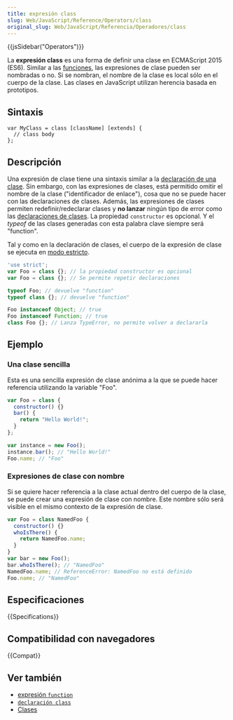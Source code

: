 ```yaml
---
title: expresión class
slug: Web/JavaScript/Reference/Operators/class
original_slug: Web/JavaScript/Referencia/Operadores/class
---
```


{{jsSidebar("Operators")}}

La **expresión class** es una forma de definir una clase en ECMAScript 2015 (ES6). Similar a las [funciones](/es/docs/Web/JavaScript/Referencia/Operadores/function), las expresiones de clase pueden ser nombradas o no. Si se nombran, el nombre de la clase es local sólo en el cuerpo de la clase. Las clases en JavaScript utilizan herencia basada en prototipos.

## Sintaxis

```
var MyClass = class [className] [extends] {
  // class body
};
```

## Descripción

Una expresión de clase tiene una sintaxis similar a la [declaración de una clase](/es/docs/Web/JavaScript/Referencia/Sentencias/class). Sin embargo, con las expresiones de clases, está permitido omitir el nombre de la clase ("identificador de enlace"), cosa que no se puede hacer con las declaraciones de clases. Además, las expresiones de clases permiten redefinir/redeclarar clases y **no lanzar** ningún tipo de error como las [declaraciones de clases](/es/docs/Web/JavaScript/Referencia/Sentencias/class). La propiedad `constructor` es opcional. Y el _typeof_ de las clases generadas con esta palabra clave siempre será "function".

Tal y como en la declaración de clases, el cuerpo de la expresión de clase se ejecuta en [modo estricto](/es/docs/Web/JavaScript/Referencia/Modo_estricto).

```js
'use strict';
var Foo = class {}; // la propiedad constructor es opcional
var Foo = class {}; // Se permite repetir declaraciones

typeof Foo; // devuelve "function"
typeof class {}; // devuelve "function"

Foo instanceof Object; // true
Foo instanceof Function; // true
class Foo {}; // Lanza TypeError, no permite volver a declararla
```

## Ejemplo

### Una clase sencilla

Esta es una sencilla expresión de clase anónima a la que se puede hacer referencia utilizando la variable "Foo".

```js
var Foo = class {
  constructor() {}
  bar() {
    return "Hello World!";
  }
};

var instance = new Foo();
instance.bar(); // "Hello World!"
Foo.name; // "Foo"
```

### Expresiones de clase con nombre

Si se quiere hacer referencia a la clase actual dentro del cuerpo de la clase, se puede crear una expresión de clase con nombre. Este nombre sólo será visible en el mismo contexto de la expresión de clase.

```js
var Foo = class NamedFoo {
  constructor() {}
  whoIsThere() {
    return NamedFoo.name;
  }
}
var bar = new Foo();
bar.whoIsThere(); // "NamedFoo"
NamedFoo.name; // ReferenceError: NamedFoo no está definido
Foo.name; // "NamedFoo"
```

## Especificaciones

{{Specifications}}

## Compatibilidad con navegadores

{{Compat}}

## Ver también

- [expresión `function`](/es/docs/Web/JavaScript/Referencia/Operadores/function)
- [`declaración class`](/es/docs/Web/JavaScript/Referencia/Sentencias/class)
- [Clases](/es/docs/Web/JavaScript/Referencia/Classes)

